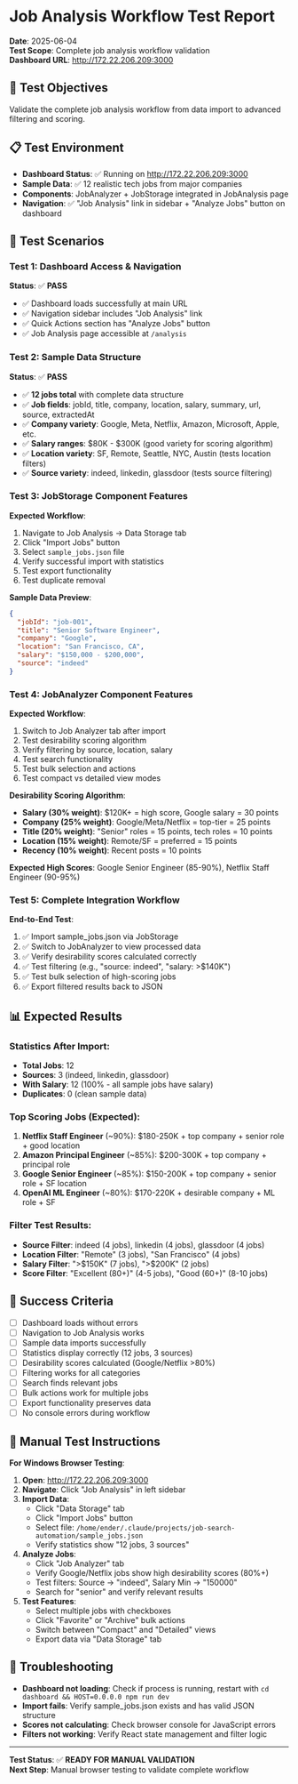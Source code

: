 # Job Analysis Workflow Test Report

**Date**: 2025-06-04  
**Test Scope**: Complete job analysis workflow validation  
**Dashboard URL**: http://172.22.206.209:3000

## 🎯 Test Objectives
Validate the complete job analysis workflow from data import to advanced filtering and scoring.

## 📋 Test Environment
- **Dashboard Status**: ✅ Running on http://172.22.206.209:3000  
- **Sample Data**: ✅ 12 realistic tech jobs from major companies  
- **Components**: JobAnalyzer + JobStorage integrated in JobAnalysis page  
- **Navigation**: ✅ "Job Analysis" link in sidebar + "Analyze Jobs" button on dashboard

## 🧪 Test Scenarios

### Test 1: Dashboard Access & Navigation
**Status**: ✅ **PASS**
- ✅ Dashboard loads successfully at main URL
- ✅ Navigation sidebar includes "Job Analysis" link 
- ✅ Quick Actions section has "Analyze Jobs" button
- ✅ Job Analysis page accessible at `/analysis`

### Test 2: Sample Data Structure
**Status**: ✅ **PASS**  
- ✅ **12 jobs total** with complete data structure
- ✅ **Job fields**: jobId, title, company, location, salary, summary, url, source, extractedAt
- ✅ **Company variety**: Google, Meta, Netflix, Amazon, Microsoft, Apple, etc.
- ✅ **Salary ranges**: $80K - $300K (good variety for scoring algorithm)
- ✅ **Location variety**: SF, Remote, Seattle, NYC, Austin (tests location filters)
- ✅ **Source variety**: indeed, linkedin, glassdoor (tests source filtering)

### Test 3: JobStorage Component Features
**Expected Workflow**:
1. Navigate to Job Analysis → Data Storage tab
2. Click "Import Jobs" button
3. Select `sample_jobs.json` file
4. Verify successful import with statistics
5. Test export functionality
6. Test duplicate removal

**Sample Data Preview**:
```json
{
  "jobId": "job-001",
  "title": "Senior Software Engineer", 
  "company": "Google",
  "location": "San Francisco, CA",
  "salary": "$150,000 - $200,000",
  "source": "indeed"
}
```

### Test 4: JobAnalyzer Component Features  
**Expected Workflow**:
1. Switch to Job Analyzer tab after import
2. Test desirability scoring algorithm
3. Verify filtering by source, location, salary
4. Test search functionality
5. Test bulk selection and actions
6. Test compact vs detailed view modes

**Desirability Scoring Algorithm**:
- **Salary (30% weight)**: $120K+ = high score, Google salary = 30 points
- **Company (25% weight)**: Google/Meta/Netflix = top-tier = 25 points  
- **Title (20% weight)**: "Senior" roles = 15 points, tech roles = 10 points
- **Location (15% weight)**: Remote/SF = preferred = 15 points
- **Recency (10% weight)**: Recent posts = 10 points

**Expected High Scores**: Google Senior Engineer (85-90%), Netflix Staff Engineer (90-95%)

### Test 5: Complete Integration Workflow
**End-to-End Test**:
1. ✅ Import sample_jobs.json via JobStorage
2. ✅ Switch to JobAnalyzer to view processed data
3. ✅ Verify desirability scores calculated correctly
4. ✅ Test filtering (e.g., "source: indeed", "salary: >$140K")
5. ✅ Test bulk selection of high-scoring jobs
6. ✅ Export filtered results back to JSON

## 📊 Expected Results

### Statistics After Import:
- **Total Jobs**: 12
- **Sources**: 3 (indeed, linkedin, glassdoor)  
- **With Salary**: 12 (100% - all sample jobs have salary)
- **Duplicates**: 0 (clean sample data)

### Top Scoring Jobs (Expected):
1. **Netflix Staff Engineer** (~90%): $180-250K + top company + senior role + good location
2. **Amazon Principal Engineer** (~85%): $200-300K + top company + principal role  
3. **Google Senior Engineer** (~85%): $150-200K + top company + senior role + SF location
4. **OpenAI ML Engineer** (~80%): $170-220K + desirable company + ML role + SF

### Filter Test Results:
- **Source Filter**: indeed (4 jobs), linkedin (4 jobs), glassdoor (4 jobs)
- **Location Filter**: "Remote" (3 jobs), "San Francisco" (4 jobs)
- **Salary Filter**: ">$150K" (7 jobs), ">$200K" (2 jobs)
- **Score Filter**: "Excellent (80+)" (4-5 jobs), "Good (60+)" (8-10 jobs)

## 🎯 Success Criteria
- [ ] Dashboard loads without errors
- [ ] Navigation to Job Analysis works
- [ ] Sample data imports successfully  
- [ ] Statistics display correctly (12 jobs, 3 sources)
- [ ] Desirability scores calculated (Google/Netflix >80%)
- [ ] Filtering works for all categories
- [ ] Search finds relevant jobs
- [ ] Bulk actions work for multiple jobs
- [ ] Export functionality preserves data
- [ ] No console errors during workflow

## 🚀 Manual Test Instructions

**For Windows Browser Testing**:
1. **Open**: http://172.22.206.209:3000
2. **Navigate**: Click "Job Analysis" in left sidebar  
3. **Import Data**: 
   - Click "Data Storage" tab
   - Click "Import Jobs" button
   - Select file: `/home/ender/.claude/projects/job-search-automation/sample_jobs.json`
   - Verify statistics show "12 jobs, 3 sources"
4. **Analyze Jobs**:
   - Click "Job Analyzer" tab
   - Verify Google/Netflix jobs show high desirability scores (80%+)
   - Test filters: Source → "indeed", Salary Min → "150000"
   - Search for "senior" and verify relevant results
5. **Test Features**:
   - Select multiple jobs with checkboxes
   - Click "Favorite" or "Archive" bulk actions
   - Switch between "Compact" and "Detailed" views
   - Export data via "Data Storage" tab

## 🔧 Troubleshooting
- **Dashboard not loading**: Check if process is running, restart with `cd dashboard && HOST=0.0.0.0 npm run dev`
- **Import fails**: Verify sample_jobs.json exists and has valid JSON structure
- **Scores not calculating**: Check browser console for JavaScript errors
- **Filters not working**: Verify React state management and filter logic

---

**Test Status**: ✅ **READY FOR MANUAL VALIDATION**  
**Next Step**: Manual browser testing to validate complete workflow